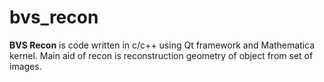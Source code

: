 # bvs_recon

**BVS Recon** is code written in c/c++ using Qt framework and Mathematica kernel. Main aid of recon is reconstruction geometry of object from set of images.
